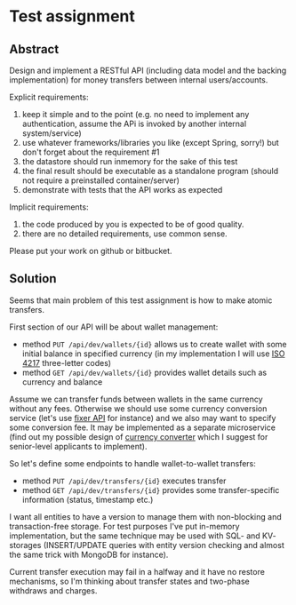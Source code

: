 # Test assignment

## Abstract

Design and implement a RESTful API (including data model and the backing implementation) for money transfers between internal users/accounts.

Explicit requirements:

1. keep it simple and to the point (e.g. no need to implement any authentication, assume the APi is invoked by another internal system/service)
2. use whatever frameworks/libraries you like (except Spring, sorry!) but don't forget about the requirement #1
3. the datastore should run in­memory for the sake of this test
4. the final result should be executable as a standalone program (should not require a pre­installed container/server)
5. demonstrate with tests that the API works as expected

Implicit requirements:

1. the code produced by you is expected to be of good quality.
2. there are no detailed requirements, use common sense.

Please put your work on github or bitbucket.

## Solution

Seems that main problem of this test assignment is how to make atomic transfers.

First section of our API will be about wallet management:

- method `PUT /api/dev/wallets/{id}` allows us to create wallet with some initial balance in specified currency (in my implementation I will use [ISO 4217](http://www.iso.org/iso/home/standards/currency_codes.htm) three-letter codes)
- method `GET /api/dev/wallets/{id}` provides wallet details such as currency and balance

Assume we can transfer funds between wallets in the same currency without any fees. Otherwise we should use some currency conversion service (let's use [fixer API](http://fixer.io) for instance) and we also may want to specify some conversion fee. It may be implemented as a separate microservice (find out my possible design of [currency converter](https://github.com/platbox/x-rates-java-test/blob/master/README.md) which I suggest for senior-level applicants to implement).

So let's define some endpoints to handle wallet-to-wallet transfers:

- method `PUT /api/dev/transfers/{id}` executes transfer
- method `GET /api/dev/transfers/{id}` provides some transfer-specific information (status, timestamp etc.)

I want all entities to have a version to manage them with non-blocking and transaction-free storage. For test purposes I've put in-memory implementation, but the same technique may be used with SQL- and KV- storages (INSERT/UPDATE queries with entity version checking and almost the same trick with MongoDB for instance).

Current transfer execution may fail in a halfway and it have no restore mechanisms, so I'm thinking about transfer states and two-phase withdraws and charges.